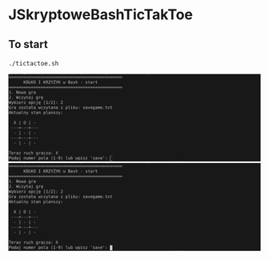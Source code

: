# JSkryptoweBashTicTakToe

To start
------------
    ./tictactoe.sh

![gra1](images/gra1.png)
![gra2](images/gra2.png)

